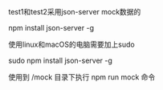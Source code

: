 
test1和test2采用json-server mock数据的

npm install json-server -g

使用linux和macOS的电脑需要加上sudo

sudo npm install json-server -g

使用到 /mock 目录下执行 npm run mock 命令